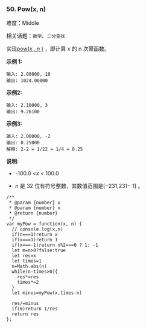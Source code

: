 ### 50. Pow(x, n)

难度：Middle

相关话题：`数学`、`二分查找`

实现[pow(*x* , *n* )](https://www.cplusplus.com/reference/valarray/pow/)
，即计算 x 的 n 次幂函数。



**示例 1:** 



```
输入: 2.00000, 10
输出: 1024.00000
```


**示例2:** 



```
输入: 2.10000, 3
输出: 9.26100
```


**示例3:** 



```
输入: 2.00000, -2
输出: 0.25000
解释: 2-2 = 1/22 = 1/4 = 0.25
```


**说明:** 




* -100.0 <*x* < 100.0

* *n* 是 32 位有符号整数，其数值范围是[&minus;231,231&minus; 1] 。




```
/**
 * @param {number} x
 * @param {number} n
 * @return {number}
 */
var myPow = function(x, n) {
  // console.log(x,n)
  if(n===1)return x
  if(x===1)return 1
  if(x===-1)return n%2===0 ? 1: -1
  let m=n>0?false:true
  let res=x
  let times=1
  n=Math.abs(n)
  while(n-times>0){
    res*=res
    times*=2
  }
  let minus=myPow(x,times-n)

  res/=minus
  if(m)return 1/res
  return res
};
```

